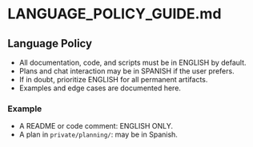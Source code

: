 # LANGUAGE_POLICY_GUIDE.md

## Language Policy

- All documentation, code, and scripts must be in ENGLISH by default.
- Plans and chat interaction may be in SPANISH if the user prefers.
- If in doubt, prioritize ENGLISH for all permanent artifacts.
- Examples and edge cases are documented here.

### Example
- A README or code comment: ENGLISH ONLY.
- A plan in `private/planning/`: may be in Spanish.
